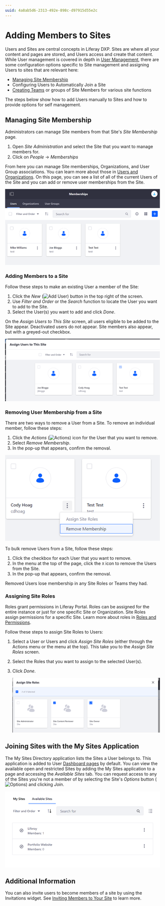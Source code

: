 ```yaml
---
uuid: 4a8ab5d6-2313-492e-898c-d97915d55e2c
---
```

# Adding Members to Sites

Users and Sites are central concepts in Liferay DXP. Sites are where all your content and pages are stored, and Users access and create that content. While User management is covered in depth in [User Management](../../../users-and-permissions.md), there are some configuration options specific to Site management and assigning Users to sites that are relevant here:

* [Managing Site Membership](#managing-site-membership)
* Configuring Users to Automatically Join a Site
* [Creating Teams](./creating-teams-for-sites.md) or groups of Site Members for various site functions

The steps below show how to add Users manually to Sites and how to provide options for self management.

## Managing Site Membership

Administrators can manage Site members from that Site's *Site Membership* page.

1. Open *Site Administration* and select the Site that you want to manage members for.
1. Click on *People* &rarr; *Memberships*

From here you can manage Site memberships, Organizations, and User Group associations. You can learn more about those in [Users and Organizations](../../../users-and-permissions.md). On this page, you can see a list of all of the current Users of the Site and you can add or remove user memberships from the Site.

![The current members of the Site are displayed on the Site Memberships page.](./adding-members-to-sites/images/01.png)

### Adding Members to a Site

Follow these steps to make an existing User a member of the Site:

1. Click the *New* (![Add User](../../../images/icon-add.png)) button in the top right of the screen.
1. Use *Filter and Order* or the *Search* function to locate the User you want to add to the Site.
1. Select the User(s) you want to add and click *Done*.

On the *Assign Users to This Site* screen, all users eligible to be added to the Site appear. Deactivated users do not appear. Site members also appear, but with a greyed-out checkbox.

![You can view the list of Users that are members of the Site. Note that the current members are visible but cannot be added or removed here.](./adding-members-to-sites/images/02.png)

### Removing User Membership from a Site

There are two ways to remove a User from a Site. To remove an individual member, follow these steps:

1. Click the *Actions* (![Actions](../../../images/icon-actions.png)) icon for the User that you want to remove.
2. Select *Remove Membership*.
3. In the pop-up that appears, confirm the removal.

![You can remove individual members from a Site.](./adding-members-to-sites/images/03.png)

To bulk remove Users from a Site, follow these steps:

1. Click the checkbox for each User that you want to remove.
1. In the menu at the top of the page, click the `X` icon to remove the Users from the Site.
1. In the pop-up that appears, confirm the removal.

Removed Users lose membership in any Site Roles or Teams they had.

### Assigning Site Roles

Roles grant permissions in Liferay Portal. Roles can be assigned for the entire instance or just for one specific Site or Organization. Site Roles assign permissions for a specific Site. Learn more about roles in [Roles and Permissions](../../../users-and-permissions/roles-and-permissions/understanding-roles-and-permissions.md).

Follow these steps to assign Site Roles to Users:

1. Select a User or Users and click *Assign Site Roles* (either through the Actions menu or the menu at the top). This take you to the *Assign Site Roles* screen.
1. Select the Roles that you want to assign to the selected User(s).
1. Click *Done*.

    ![You can assign Site Roles to Users.](./adding-members-to-sites/images/04.png)

## Joining Sites with the My Sites Application

The My Sites Directory application lists the Sites a User belongs to. This application is added to User [Dashboard pages](../personal-sites.md) by default. You can view the available open and restricted Sites by adding the My Sites application to a page and accessing the *Available Sites* tab. You can request access to any of the Sites you're not a member of by selecting the Site's *Options* button (![Options](../../../images/icon-actions.png)) and clicking *Join*.

![The My Sites Application displays the Sites you're a member of and the ones you can join.](./adding-members-to-sites/images/05.png)

## Additional Information

You can also invite users to become members of a site by using the Invitations widget. See [Inviting Members to Your Site](./inviting-members-to-your-site.md) to learn more.
